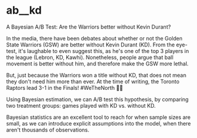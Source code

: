 # ab__kd
A Bayesian A/B Test: Are the Warriors better without Kevin Durant? 

In the media, there have been debates about whether or not the Golden State Warriors (GSW) are better without Kevin Durant (KD). From the eye-test, it's laughable to even suggest this, as he's one of the top 3 players in the league (Lebron, KD, Kawhi). Nonetheless, people argue that ball movement is better without him, and therefore make the GSW more lethal.

But, just because the Warriors won a title without KD, that does not mean they don't need him more than ever. At the time of writing, the Toronto Raptors lead 3-1 in the Finals! #WeTheNorth 🦖🍁

Using Bayesian estimation, we can A/B test this hypothesis, by comparing two treatment groups: games played with KD vs. without KD.

Bayesian statistics are an excellent tool to reach for when sample sizes are small, as we can introduce explicit assumptions into the model, when there aren't thousands of observations.
